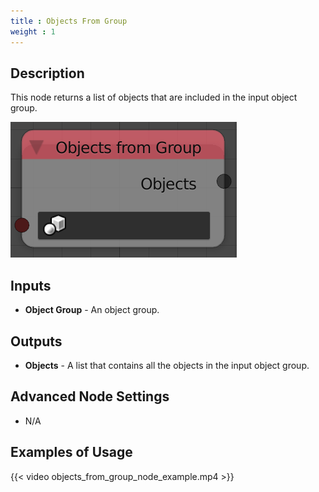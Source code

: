 ```yaml
---
title : Objects From Group
weight : 1
---
```


## Description

This node returns a list of objects that are included in the input
object group.

![image](objects_from_group_node.png)

## Inputs

- **Object Group** - An object group.

## Outputs

- **Objects** - A list that contains all the objects in the input
    object group.

## Advanced Node Settings

- N/A

## Examples of Usage

{{< video objects_from_group_node_example.mp4 >}}
